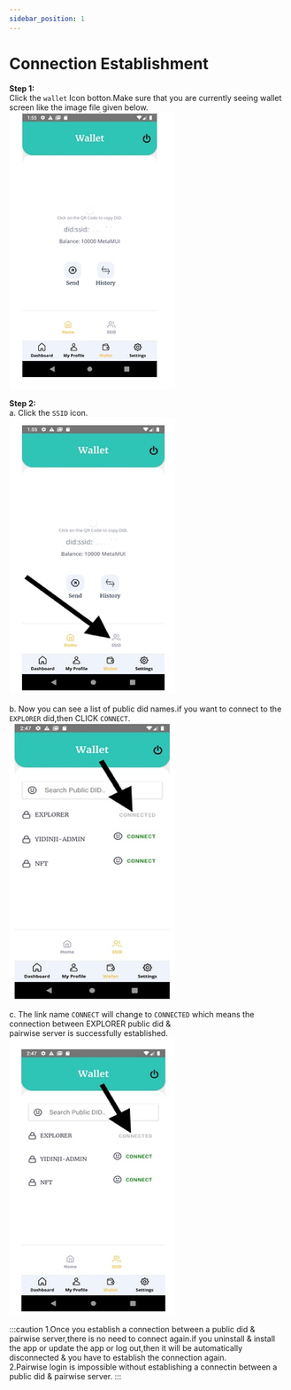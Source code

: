 ```yaml
---
sidebar_position: 1
---
```


# Connection Establishment

**Step 1:**  
Click the `wallet` Icon botton.Make sure that you are currently seeing wallet screen like the image file given below.  
![Flowers](./Imgmd/1.jpeg)  

**Step 2:**  
a. Click the `SSID` icon.  
![Flowers](./Imgmd/2.jpeg)  

b. Now you can see a list of public did names.if you want to connect to the `EXPLORER` did,then CLICK `CONNECT`.  
![Flowers](./Imgmd/3.jpeg)  

c. The link name `CONNECT` will change to `CONNECTED` which means the connection between EXPLORER public did &  
pairwise server is successfully established.  
![Flowers](./Imgmd/4.jpeg)  

:::caution
1.Once you establish a connection between a public did & pairwise server,there is no need to connect again.if you uninstall & install  
the app or update the app or log out,then it will be automatically disconnected & you have to establish the connection again.  
2.Pairwise login is impossible without establishing a connectin between a public did & pairwise server.
::: 
